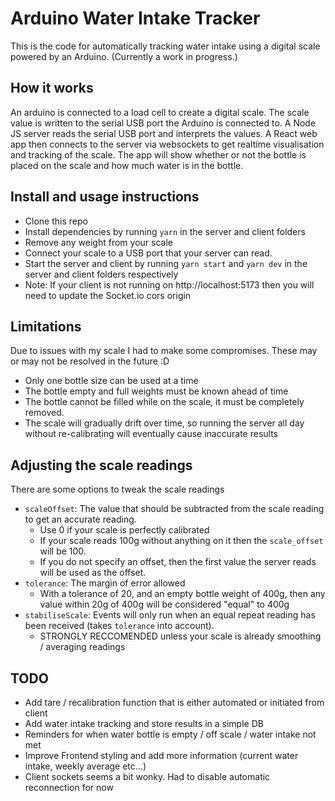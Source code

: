# Arduino Water Intake Tracker
This is the code for automatically tracking water intake using a digital scale powered by an Arduino.
(Currently a work in progress.)

## How it works

An arduino is connected to a load cell to create a digital scale. The scale value is written to the serial USB port the Arduino is connected to. 
A Node JS server reads the serial USB port and interprets the values. 
A React web app then connects to the server via websockets to get realtime visualisation and tracking of the scale.
The app will show whether or not the bottle is placed on the scale and how much water is in the bottle.

## Install and usage instructions

* Clone this repo
* Install dependencies by running `yarn` in the server and client folders
* Remove any weight from your scale
* Connect your scale to a USB port that your server can read.
* Start the server and client by running `yarn start` and `yarn dev` in the server and client folders respectively
* Note: If your client is not running on http://localhost:5173 then you will need to update the Socket.io cors origin


## Limitations
Due to issues with my scale I had to make some compromises. These may or may not be resolved in the future :D
* Only one bottle size can be used at a time
* The bottle empty and full weights must be known ahead of time
* The bottle cannot be filled while on the scale, it must be completely removed.
* The scale will gradually drift over time, so running the server all day without re-calibrating will eventually cause inaccurate results

## Adjusting the scale readings
There are some options to tweak the scale readings
* `scaleOffset`: The value that should be subtracted from the scale reading to get an accurate reading.
  - Use 0 if your scale is perfectly calibrated
  - If your scale reads 100g without anything on it then the `scale_offset` will be 100.
  - If you do not specify an offset, then the first value the server reads will be used as the offset.
* `tolerance`: The margin of error allowed
  - With a tolerance of 20, and an empty bottle weight of 400g, then any value within 20g of 400g will be considered "equal" to 400g
*  `stabiliseScale`: Events will only run when an equal repeat reading has been received (takes `tolerance` into account).
   - STRONGLY RECCOMENDED unless your scale is already smoothing / averaging readings 
  
## TODO
* Add tare / recalibration function that is either automated or initiated from client
* Add water intake tracking and store results in a simple DB
* Reminders for when water bottle is empty / off scale / water intake not met
* Improve Frontend styling and add more information (current water intake, weekly average etc...)
* Client sockets seems a bit wonky. Had to disable automatic reconnection for now
